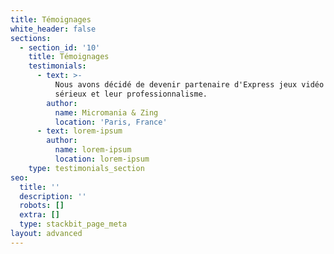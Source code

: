 ```yaml
---
title: Témoignages
white_header: false
sections:
  - section_id: '10'
    title: Témoignages
    testimonials:
      - text: >-
          Nous avons décidé de devenir partenaire d'Express jeux vidéo pour leur
          sérieux et leur professionnalisme.
        author:
          name: Micromania & Zing
          location: 'Paris, France'
      - text: lorem-ipsum
        author:
          name: lorem-ipsum
          location: lorem-ipsum
    type: testimonials_section
seo:
  title: ''
  description: ''
  robots: []
  extra: []
  type: stackbit_page_meta
layout: advanced
---
```

